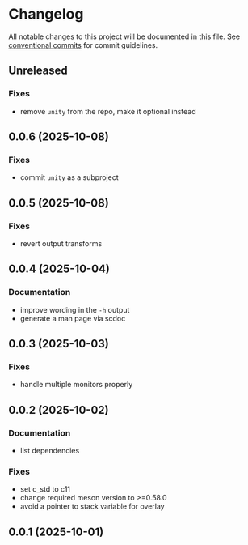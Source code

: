# Changelog

All notable changes to this project will be documented in this file. See [conventional commits](https://www.conventionalcommits.org/) for commit guidelines.

## Unreleased

### Fixes

- remove `unity` from the repo, make it optional instead

## 0.0.6 (2025-10-08)

### Fixes

- commit `unity` as a subproject

## 0.0.5 (2025-10-08)

### Fixes

- revert output transforms

## 0.0.4 (2025-10-04)

### Documentation

- improve wording in the `-h` output
- generate a man page via scdoc

## 0.0.3 (2025-10-03)

### Fixes

- handle multiple monitors properly

## 0.0.2 (2025-10-02)

### Documentation

- list dependencies

### Fixes

- set c_std to c11
- change required meson version to >=0.58.0
- avoid a pointer to stack variable for overlay

## 0.0.1 (2025-10-01)
